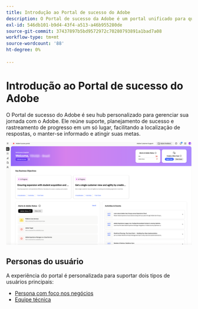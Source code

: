 ```yaml
---
title: Introdução ao Portal de sucesso do Adobe
description: O Portal de sucesso da Adobe é um portal unificado para que os clientes enviem casos, visualizem o progresso do tíquete, acessem o suporte e planejem ferramentas.
exl-id: 546db101-b9d4-43f4-a513-a46b955280de
source-git-commit: 37437897b5bd9572972c70280793891a1bad7a08
workflow-type: tm+mt
source-wordcount: '88'
ht-degree: 0%

---
```


# Introdução ao Portal de sucesso do Adobe

O Portal de sucesso do Adobe é seu hub personalizado para gerenciar sua jornada com o Adobe. Ele reúne suporte, planejamento de sucesso e rastreamento de progresso em um só lugar, facilitando a localização de respostas, o manter-se informado e atingir suas metas.

![adobe-success-portal-homepage](/help/adobe-success-portal/assets/overview-and-business-persona-overview.png)

## Personas do usuário

A experiência do portal é personalizada para suportar dois tipos de usuários principais:

* [Persona com foco nos negócios](/help/adobe-success-portal/business-persona/key-functionalities-for-business-persona.md)
* [Equipe técnica](/help/adobe-success-portal/technical-persona/key-functionalities-for-technical-persona.md)

